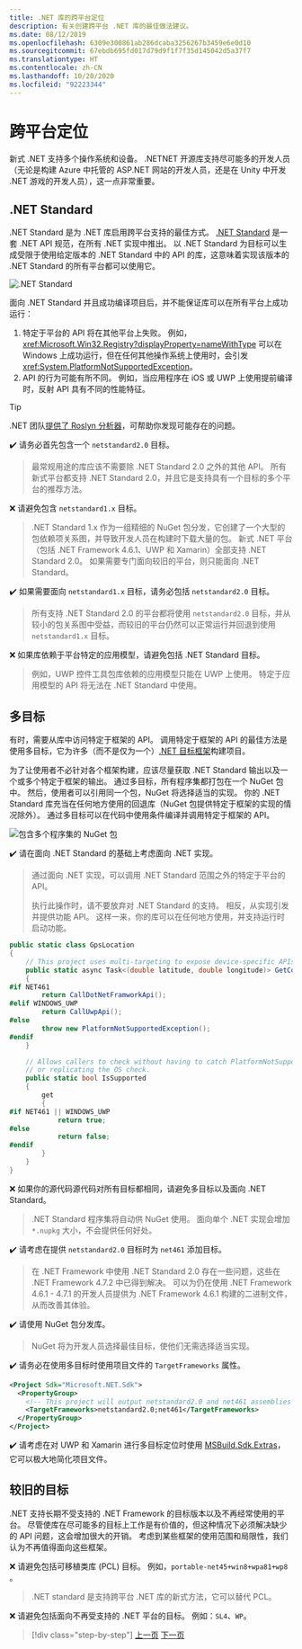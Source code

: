 ```yaml
---
title: .NET 库的跨平台定位
description: 有关创建跨平台 .NET 库的最佳做法建议。
ms.date: 08/12/2019
ms.openlocfilehash: 6309e300861ab286dcaba3256267b3459e6e0d10
ms.sourcegitcommit: 67ebdb695fd017d79d9f1f7f35d145042d5a37f7
ms.translationtype: HT
ms.contentlocale: zh-CN
ms.lasthandoff: 10/20/2020
ms.locfileid: "92223344"
---
```

# <a name="cross-platform-targeting"></a>跨平台定位

新式 .NET 支持多个操作系统和设备。 .NETNET 开源库支持尽可能多的开发人员（无论是构建 Azure 中托管的 ASP.NET 网站的开发人员，还是在 Unity 中开发 .NET 游戏的开发人员），这一点非常重要。

## <a name="net-standard"></a>.NET Standard

.NET Standard 是为 .NET 库启用跨平台支持的最佳方式。 [.NET Standard](../net-standard.md) 是一套 .NET API 规范，在所有 .NET 实现中推出。 以 .NET Standard 为目标可以生成受限于使用给定版本的 .NET Standard 中的 API 的库，这意味着实现该版本的 .NET Standard 的所有平台都可以使用它。

![.NET Standard](./media/cross-platform-targeting/platforms-netstandard.png ".NET Standard")

面向 .NET Standard 并且成功编译项目后，并不能保证库可以在所有平台上成功运行：

1. 特定于平台的 API 将在其他平台上失败。 例如，<xref:Microsoft.Win32.Registry?displayProperty=nameWithType> 可以在 Windows 上成功运行，但在任何其他操作系统上使用时，会引发 <xref:System.PlatformNotSupportedException>。
2. API 的行为可能有所不同。 例如，当应用程序在 iOS 或 UWP 上使用提前编译时，反射 API 具有不同的性能特征。

> [!TIP]
> .NET 团队[提供了 Roslyn 分析器](../analyzers/api-analyzer.md)，可帮助你发现可能存在的问题。

✔️ 请务必首先包含一个 `netstandard2.0` 目标。

> 最常规用途的库应该不需要除 .NET Standard 2.0 之外的其他 API。 所有新式平台都支持 .NET Standard 2.0，并且它是支持具有一个目标的多个平台的推荐方法。

❌ 请避免包含 `netstandard1.x` 目标。

> .NET Standard 1.x 作为一组精细的 NuGet 包分发，它创建了一个大型的包依赖项关系图，并导致开发人员在构建时下载大量的包。 新式 .NET 平台（包括 .NET Framework 4.6.1、UWP 和 Xamarin）全部支持 .NET Standard 2.0。 如果需要专门面向较旧的平台，则只能面向 .NET Standard。

✔️ 如果需要面向 `netstandard1.x` 目标，请务必包括 `netstandard2.0` 目标。

> 所有支持 .NET Standard 2.0 的平台都将使用 `netstandard2.0` 目标，并从较小的包关系图中受益，而较旧的平台仍然可以正常运行并回退到使用 `netstandard1.x` 目标。

❌ 如果库依赖于平台特定的应用模型，请避免包括 .NET Standard 目标。

> 例如，UWP 控件工具包库依赖的应用模型只能在 UWP 上使用。 特定于应用模型的 API 将无法在 .NET Standard 中使用。

## <a name="multi-targeting"></a>多目标

有时，需要从库中访问特定于框架的 API。 调用特定于框架的 API 的最佳方法是使用多目标，它为许多（而不是仅为一个）[.NET 目标框架](../frameworks.md)构建项目。

为了让使用者不必针对各个框架构建，应该尽量获取 .NET Standard 输出以及一个或多个特定于框架的输出。 通过多目标，所有程序集都打包在一个 NuGet 包中。 然后，使用者可以引用同一个包，NuGet 将选择适当的实现。 你的 .NET Standard 库充当在任何地方使用的回退库（NuGet 包提供特定于框架的实现的情况除外）。 通过多目标可以在代码中使用条件编译并调用特定于框架的 API。

![包含多个程序集的 NuGet 包](./media/cross-platform-targeting/nuget-package-multiple-assemblies.png "包含多个程序集的 NuGet 包")

✔️ 请在面向 .NET Standard 的基础上考虑面向 .NET 实现。

> 通过面向 .NET 实现，可以调用 .NET Standard 范围之外的特定于平台的 API。
>
> 执行此操作时，请不要放弃对 .NET Standard 的支持。 相反，从实现引发并提供功能 API。 这样一来，你的库可以在任何地方使用，并支持运行时启动功能。

```csharp
public static class GpsLocation
{
    // This project uses multi-targeting to expose device-specific APIs to .NET Standard.
    public static async Task<(double latitude, double longitude)> GetCoordinatesAsync()
    {
#if NET461
        return CallDotNetFramworkApi();
#elif WINDOWS_UWP
        return CallUwpApi();
#else
        throw new PlatformNotSupportedException();
#endif
    }

    // Allows callers to check without having to catch PlatformNotSupportedException
    // or replicating the OS check.
    public static bool IsSupported
    {
        get
        {
#if NET461 || WINDOWS_UWP
            return true;
#else
            return false;
#endif
        }
    }
}
```

❌ 如果你的源代码源代码对所有目标都相同，请避免多目标以及面向 .NET Standard。

> .NET Standard 程序集将自动供 NuGet 使用。 面向单个 .NET 实现会增加 `*.nupkg` 大小，不会提供任何好处。

✔️ 请考虑在提供 `netstandard2.0` 目标时为 `net461` 添加目标。

> 在 .NET Framework 中使用 .NET Standard 2.0 存在一些问题，这些在 .NET Framework 4.7.2 中已得到解决。 可以为仍在使用 .NET Framework 4.6.1 - 4.7.1 的开发人员提供为 .NET Framework 4.6.1 构建的二进制文件，从而改善其体验。

✔️ 请使用 NuGet 包分发库。

> NuGet 将为开发人员选择最佳目标，使他们无需选择适当实现。

✔️ 请务必在使用多目标时使用项目文件的 `TargetFrameworks` 属性。

```xml
<Project Sdk="Microsoft.NET.Sdk">
  <PropertyGroup>
    <!-- This project will output netstandard2.0 and net461 assemblies -->
    <TargetFrameworks>netstandard2.0;net461</TargetFrameworks>
  </PropertyGroup>
</Project>
```

✔️ 请考虑在对 UWP 和 Xamarin 进行多目标定位时使用 [MSBuild.Sdk.Extras](https://github.com/onovotny/MSBuildSdkExtras)，它可以极大地简化项目文件。

## <a name="older-targets"></a>较旧的目标

.NET 支持长期不受支持的 .NET Framework 的目标版本以及不再经常使用的平台。 尽管使库在尽可能多的目标上工作是有价值的，但这种情况下必须解决缺少的 API 问题，这会增加很大的开销。 考虑到某些框架的使用范围和局限性，我们认为不再值得面向这些框架。

❌ 请避免包括可移植类库 (PCL) 目标。 例如，`portable-net45+win8+wpa81+wp8` 。

> .NET standard 是支持跨平台 .NET 库的新式方法，它可以替代 PCL。

❌ 请避免包括面向不再受支持的 .NET 平台的目标。 例如：`SL4`、`WP`。

>[!div class="step-by-step"]
>[上一页](get-started.md)
>[下一页](strong-naming.md)
